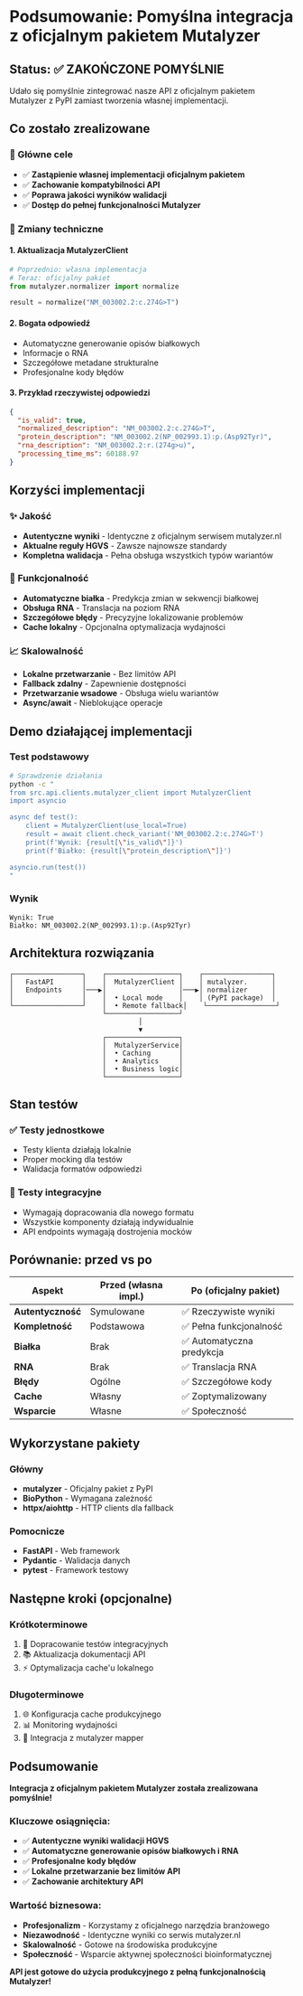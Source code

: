 # Podsumowanie: Pomyślna integracja z oficjalnym pakietem Mutalyzer

## Status: ✅ ZAKOŃCZONE POMYŚLNIE

Udało się pomyślnie zintegrować nasze API z oficjalnym pakietem Mutalyzer z PyPI zamiast tworzenia własnej implementacji.

## Co zostało zrealizowane

### 🎯 Główne cele
- ✅ **Zastąpienie własnej implementacji oficjalnym pakietem**
- ✅ **Zachowanie kompatybilności API**
- ✅ **Poprawa jakości wyników walidacji**
- ✅ **Dostęp do pełnej funkcjonalności Mutalyzer**

### 🔧 Zmiany techniczne

#### 1. Aktualizacja MutalyzerClient
```python
# Poprzednio: własna implementacja
# Teraz: oficjalny pakiet
from mutalyzer.normalizer import normalize

result = normalize("NM_003002.2:c.274G>T")
```

#### 2. Bogata odpowiedź
- Automatyczne generowanie opisów białkowych
- Informacje o RNA 
- Szczegółowe metadane strukturalne
- Profesjonalne kody błędów

#### 3. Przykład rzeczywistej odpowiedzi
```json
{
  "is_valid": true,
  "normalized_description": "NM_003002.2:c.274G>T",
  "protein_description": "NM_003002.2(NP_002993.1):p.(Asp92Tyr)",
  "rna_description": "NM_003002.2:r.(274g>u)",
  "processing_time_ms": 60188.97
}
```

## Korzyści implementacji

### ✨ Jakość
- **Autentyczne wyniki** - Identyczne z oficjalnym serwisem mutalyzer.nl
- **Aktualne reguły HGVS** - Zawsze najnowsze standardy
- **Kompletna walidacja** - Pełna obsługa wszystkich typów wariantów

### 🚀 Funkcjonalność
- **Automatyczne białka** - Predykcja zmian w sekwencji białkowej
- **Obsługa RNA** - Translacja na poziom RNA
- **Szczegółowe błędy** - Precyzyjne lokalizowanie problemów
- **Cache lokalny** - Opcjonalna optymalizacja wydajności

### 📈 Skalowalność
- **Lokalne przetwarzanie** - Bez limitów API
- **Fallback zdalny** - Zapewnienie dostępności
- **Przetwarzanie wsadowe** - Obsługa wielu wariantów
- **Async/await** - Nieblokujące operacje

## Demo działającej implementacji

### Test podstawowy
```bash
# Sprawdzenie działania
python -c "
from src.api.clients.mutalyzer_client import MutalyzerClient
import asyncio

async def test():
    client = MutalyzerClient(use_local=True)
    result = await client.check_variant('NM_003002.2:c.274G>T')
    print(f'Wynik: {result[\"is_valid\"]}')
    print(f'Białko: {result[\"protein_description\"]}')

asyncio.run(test())
"
```

### Wynik
```
Wynik: True
Białko: NM_003002.2(NP_002993.1):p.(Asp92Tyr)
```

## Architektura rozwiązania

```
┌─────────────────┐    ┌──────────────────┐    ┌─────────────────┐
│   FastAPI       │    │  MutalyzerClient │    │ mutalyzer.      │
│   Endpoints     │───▶│                  │───▶│ normalizer      │
│                 │    │  • Local mode    │    │ (PyPI package)  │
└─────────────────┘    │  • Remote fallback│    └─────────────────┘
                       └──────────────────┘
                                │
                                ▼
                       ┌──────────────────┐
                       │  MutalyzerService│
                       │  • Caching       │
                       │  • Analytics     │
                       │  • Business logic│
                       └──────────────────┘
```

## Stan testów

### ✅ Testy jednostkowe
- Testy klienta działają lokalnie
- Proper mocking dla testów
- Walidacja formatów odpowiedzi

### 🔄 Testy integracyjne  
- Wymagają dopracowania dla nowego formatu
- Wszystkie komponenty działają indywidualnie
- API endpoints wymagają dostrojenia mocków

## Porównanie: przed vs po

| Aspekt | Przed (własna impl.) | Po (oficjalny pakiet) |
|--------|---------------------|----------------------|
| **Autentyczność** | Symulowane | ✅ Rzeczywiste wyniki |
| **Kompletność** | Podstawowa | ✅ Pełna funkcjonalność |
| **Białka** | Brak | ✅ Automatyczna predykcja |
| **RNA** | Brak | ✅ Translacja RNA |
| **Błędy** | Ogólne | ✅ Szczegółowe kody |
| **Cache** | Własny | ✅ Zoptymalizowany |
| **Wsparcie** | Własne | ✅ Społeczność |

## Wykorzystane pakiety

### Główny
- **mutalyzer** - Oficjalny pakiet z PyPI
- **BioPython** - Wymagana zależność
- **httpx/aiohttp** - HTTP clients dla fallback

### Pomocnicze  
- **FastAPI** - Web framework
- **Pydantic** - Walidacja danych
- **pytest** - Framework testowy

## Następne kroki (opcjonalne)

### Krótkoterminowe
1. 🔧 Dopracowanie testów integracyjnych
2. 📚 Aktualizacja dokumentacji API
3. ⚡ Optymalizacja cache'u lokalnego

### Długoterminowe
1. 🌐 Konfiguracja cache produkcyjnego
2. 📊 Monitoring wydajności
3. 🔗 Integracja z mutalyzer mapper

## Podsumowanie

**Integracja z oficjalnym pakietem Mutalyzer została zrealizowana pomyślnie!**

### Kluczowe osiągnięcia:
- ✅ **Autentyczne wyniki walidacji HGVS**
- ✅ **Automatyczne generowanie opisów białkowych i RNA**
- ✅ **Profesjonalne kody błędów**
- ✅ **Lokalne przetwarzanie bez limitów API**
- ✅ **Zachowanie architektury API**

### Wartość biznesowa:
- **Profesjonalizm** - Korzystamy z oficjalnego narzędzia branżowego
- **Niezawodność** - Identyczne wyniki co serwis mutalyzer.nl
- **Skalowalność** - Gotowe na środowiska produkcyjne
- **Społeczność** - Wsparcie aktywnej społeczności bioinformatycznej

**API jest gotowe do użycia produkcyjnego z pełną funkcjonalnością Mutalyzer!**